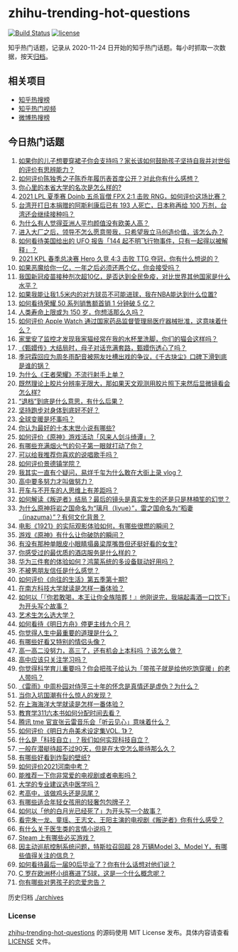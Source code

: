 # zhihu-trending-hot-questions

[![Build Status](https://github.com/justjavac/zhihu-trending-hot-questions/workflows/ci/badge.svg?branch=master)](https://github.com/justjavac/zhihu-trending-hot-questions/actions)
[![license](https://img.shields.io/github/license/justjavac/zhihu-trending-hot-questions)](https://github.com/justjavac/zhihu-trending-hot-questions/blob/master/LICENSE)

知乎热门话题，记录从 2020-11-24 日开始的知乎热门话题。每小时抓取一次数据，按天[归档](./archives)。

## 相关项目

- [知乎热搜榜](https://github.com/justjavac/zhihu-trending-top-search)
- [知乎热门视频](https://github.com/justjavac/zhihu-trending-hot-video)
- [微博热搜榜](https://github.com/justjavac/weibo-trending-hot-search)

## 今日热门话题

<!-- BEGIN -->
<!-- 最后更新时间 Sun Jun 27 2021 03:01:13 GMT+0800 (China Standard Time) -->

1. [如果你的儿子想要穿裙子你会支持吗？家长该如何鼓励孩子坚持自我并对世俗的评价有思辨能力？](https://www.zhihu.com/question/467775786)
2. [如何评价陈独秀之子陈乔年履历表首度公开？对此你有什么感想？](https://www.zhihu.com/question/464933522)
3. [你心里的本省大学的名次是怎么样的?](https://www.zhihu.com/question/410179653)
4. [2021 LPL 夏季赛 Doinb 五杀盲僧 FPX 2:1 击败
   RNG，如何评价这场比赛？](https://www.zhihu.com/question/467927415)
5. [台湾开打日本捐赠的阿斯利康后已有 193 人死亡，日本称再给 100
   万剂，台湾还会继续接种吗？](https://www.zhihu.com/question/467768491)
6. [为什么有人觉得亚洲人平均颜值没有欧美人高？](https://www.zhihu.com/question/433666039)
7. [进入大厂之后，领导不怎么愿意带我，只希望我立马创造价值，该怎么办？](https://www.zhihu.com/question/466550532)
8. [如何看待美国给出的 UFO 报告「144
   起不明飞行物事件，只有一起得以被解释」？](https://www.zhihu.com/question/467298489)
9. [2021 KPL 春季总决赛 Hero 久竞 4:3 击败 TTG
   夺冠，你有什么想说的？](https://www.zhihu.com/question/467891041)
10. [如果恶魔给你一亿，一年之后必须还两个亿，你会接受吗？](https://www.zhihu.com/question/392418796)
11. [我国新冠疫苗接种剂次超10亿，是否达到全民免疫，对比世界其他国家是什么水平？](https://www.zhihu.com/question/466845525)
12. [如果我能让我1.5米内的对方球员不可能进球，我在NBA能达到什么位置?](https://www.zhihu.com/question/402597076)
13. [如何看待荣耀 50 系列销售额首销 1 分钟破 5 亿？](https://www.zhihu.com/question/467418330)
14. [人类寿命上限或为 150 岁，你想活那么久吗？](https://www.zhihu.com/question/466968884)
15. [如何评价 Apple Watch
    通过国家药品监督管理局医疗器械批准，这意味着什么？](https://www.zhihu.com/question/467625126)
16. [家里安了监控才发现我家猫经常在我的水杯里洗脚，你们的猫会这样吗？](https://www.zhihu.com/question/459983017)
17. [《甄嬛传》大结局时，母子对话充满套路，甄嬛伤透心了吗？](https://www.zhihu.com/question/404317643)
18. [季冠霖回应为周冬雨配音被网友吐槽出戏的争议，《千古玦尘》口碑下滑到底是谁的锅？](https://www.zhihu.com/question/467423413)
19. [为什么《王者荣耀》不流行射手上单？](https://www.zhihu.com/question/460375616)
20. [既然理论上胶片分辨率无限大，那如果天文观测用胶片照下来然后显微镜看会怎么样?](https://www.zhihu.com/question/453975780)
21. [“退档”到底是什么意思，有什么后果？](https://www.zhihu.com/question/331780490)
22. [坚持跑步对身体到底好不好？](https://www.zhihu.com/question/461618978)
23. [全球变暖是坏事吗？](https://www.zhihu.com/question/290575660)
24. [你认为最好的十本末世小说有哪些?](https://www.zhihu.com/question/403545900)
25. [如何评价《原神》游戏活动「风来人剑斗绮谭」？](https://www.zhihu.com/question/467734737)
26. [有哪些充满烟火气的句子第一眼就打动了你？](https://www.zhihu.com/question/357326082)
27. [可以给我推荐你喜欢的说唱歌手吗？](https://www.zhihu.com/question/457551476)
28. [如何评价景德镇学院？](https://www.zhihu.com/question/24931592)
29. [我其实一直有个疑问，易烊千玺为什么敢在大街上录 vlog？](https://www.zhihu.com/question/464875636)
30. [高中要多努力才叫做努力？](https://www.zhihu.com/question/60440328)
31. [开车与不开车的人思维上有差距吗？](https://www.zhihu.com/question/466319507)
32. [如何解读《叛逆者》结局？最后的镜头是真实发生的还是只是林楠笙的幻觉？](https://www.zhihu.com/question/467937765)
33. [为什么原神将岩之国命名为“璃月（liyue）”，雷之国命名为“稻妻（inazuma）”？有何文化背景？](https://www.zhihu.com/question/466559443)
34. [电影《1921》的实际观影体验如何，有哪些很燃的瞬间？](https://www.zhihu.com/question/467463563)
35. [游戏《原神》有什么让你破防的瞬间？](https://www.zhihu.com/question/466342008)
36. [有没有那种单眼皮小眼睛塌鼻梁厚嘴唇但还挺好看的女生?](https://www.zhihu.com/question/312374216)
37. [你感受过的最优质的酒店服务是什么样的？](https://www.zhihu.com/question/36082879)
38. [华为三件套的体验如何？鸿蒙系统的多设备联动好用吗？](https://www.zhihu.com/question/467709448)
39. [不被男朋友信任是什么感觉？](https://www.zhihu.com/question/464707364)
40. [如何评价《向往的生活》第五季第十期?](https://www.zhihu.com/question/466097156)
41. [在南方科技大学就读是怎样一番体验？](https://www.zhihu.com/question/24365361)
42. [如何以「『你若敢喝，本王让你全族陪葬！』他刚说完，我端起毒酒一口饮下」为开头写个故事？](https://www.zhihu.com/question/454829891)
43. [艺术生怎么选大学？](https://www.zhihu.com/question/406801194)
44. [如何看待《明日方舟》停更主线九个月？](https://www.zhihu.com/question/467117827)
45. [你觉得人生中最重要的道理是什么？](https://www.zhihu.com/question/465627192)
46. [有哪些好看又特别的情侣头像？](https://www.zhihu.com/question/361074548)
47. [高一高二没努力，高三了，还有机会上本科吗 ？该怎么做？](https://www.zhihu.com/question/466443276)
48. [高中应该只关注学习吗？](https://www.zhihu.com/question/464840911)
49. [你觉得科学育儿重要吗？你会把孩子给认为「带孩子就是给他吃饱穿暖」的老人带吗？](https://www.zhihu.com/question/464732842)
50. [《雷雨》中周朴园对侍萍三十年的怀念是真情还是虚伪？为什么？](https://www.zhihu.com/question/380155608)
51. [当你入坑国潮有什么惊人的发现？](https://www.zhihu.com/question/463164713)
52. [在上海海洋大学就读是怎样一番体验？](https://www.zhihu.com/question/29678076)
53. [教育学311六本书如何分配时间去看？](https://www.zhihu.com/question/438835540)
54. [腾讯 tme 官宣张云雷音乐会「听云见心」意味着什么？](https://www.zhihu.com/question/467549652)
55. [如何评价《明日方舟美术设定集VOL. 1》？](https://www.zhihu.com/question/467858109)
56. [什么是「科技自立」？我们如何实现科技自立？](https://www.zhihu.com/question/458853728)
57. [一般在潜艇待超不过90天，但是在太空怎么能待那么久？](https://www.zhihu.com/question/465762854)
58. [有哪些好看到炸裂的壁纸?](https://www.zhihu.com/question/425110846)
59. [如何评价2021河南中考？](https://www.zhihu.com/question/466137266)
60. [能推荐一下你非常爱的电视剧或者电影吗？](https://www.zhihu.com/question/460849272)
61. [大学的专业建议选中医学吗？](https://www.zhihu.com/question/463493627)
62. [考高中，该做鸡头还是凤尾？](https://www.zhihu.com/question/464821888)
63. [有哪些适合年轻女孩用的轻奢包包牌子？](https://www.zhihu.com/question/35179909)
64. [如何以「他的白月光已经死了」为开头写一个故事？](https://www.zhihu.com/question/435179014)
65. [看完朱一龙、童瑶、王志文、王阳主演的电视剧《叛逆者》你有什么感受？](https://www.zhihu.com/question/456962938)
66. [有什么关于医生类的言情小说吗？](https://www.zhihu.com/question/266364937)
67. [Steam 上有哪些必买游戏？](https://www.zhihu.com/question/35296900)
68. [因主动巡航控制系统问题，特斯拉召回超 28 万辆Model 3、Model
    Y，有哪些值得关注的信息？](https://www.zhihu.com/question/467798045)
69. [如何看待最后一届90后毕业了？你有什么话想对他们说？](https://www.zhihu.com/question/467748410)
70. [C 罗在欧洲杯小组赛进了5球，这是一个什么概念呢？](https://www.zhihu.com/question/467069907)
71. [你有哪些对男孩子的恋爱忠告？](https://www.zhihu.com/question/293676302)

<!-- END -->

历史归档 [./archives](./archives)

### License

[zhihu-trending-hot-questions](https://github.com/justjavac/zhihu-trending-hot-questions)
的源码使用 MIT License 发布。具体内容请查看 [LICENSE](./LICENSE) 文件。
